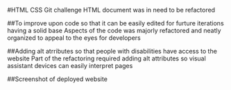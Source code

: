 #HTML CSS Git challenge
HTML document was in need to be refactored

##To improve upon code so that it can be easily edited for furture iterations having a solid base
Aspects of the code was majorly refactored and neatly organized to appeal to the eyes for developers

##Adding alt atrributes so that people with disabilities have access to the website
Part of the refactoring required adding alt attributes so visual assistant devices can easily interpret pages

##Screenshot of deployed website
